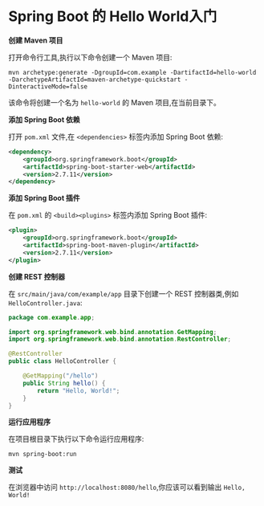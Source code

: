 # Spring Boot 的 Hello World入门 

**创建 Maven 项目**

打开命令行工具,执行以下命令创建一个 Maven 项目:

```shell
mvn archetype:generate -DgroupId=com.example -DartifactId=hello-world -DarchetypeArtifactId=maven-archetype-quickstart -DinteractiveMode=false
```

该命令将创建一个名为 `hello-world` 的 Maven 项目,在当前目录下。

**添加 Spring Boot 依赖**

打开 `pom.xml` 文件,在 `<dependencies>` 标签内添加 Spring Boot 依赖:

```xml
<dependency>
    <groupId>org.springframework.boot</groupId>
    <artifactId>spring-boot-starter-web</artifactId>
    <version>2.7.11</version>
</dependency>
```

**添加 Spring Boot 插件**

在 `pom.xml` 的 `<build><plugins>` 标签内添加 Spring Boot 插件:

```xml
<plugin>
    <groupId>org.springframework.boot</groupId>
    <artifactId>spring-boot-maven-plugin</artifactId>
    <version>2.7.11</version>
</plugin>
```

**创建 REST 控制器**

在 `src/main/java/com/example/app` 目录下创建一个 REST 控制器类,例如 `HelloController.java`:

```java
package com.example.app;

import org.springframework.web.bind.annotation.GetMapping;
import org.springframework.web.bind.annotation.RestController;

@RestController
public class HelloController {

    @GetMapping("/hello")
    public String hello() {
        return "Hello, World!";
    }
}
```

**运行应用程序**

在项目根目录下执行以下命令运行应用程序:

```shell
mvn spring-boot:run
```

**测试**

在浏览器中访问 `http://localhost:8080/hello`,你应该可以看到输出 `Hello, World!`
